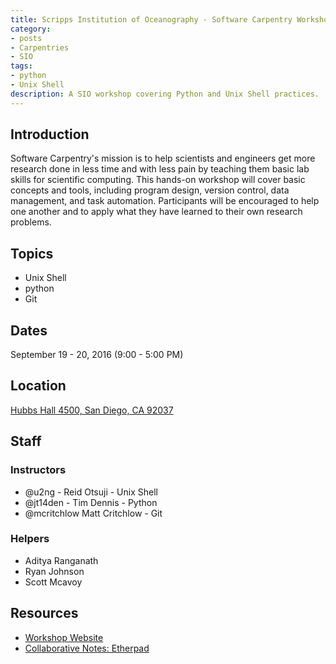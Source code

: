 ```yaml
---
title: Scripps Institution of Oceanography - Software Carpentry Workshop (2016)
category:
- posts
- Carpentries
- SIO
tags:
- python
- Unix Shell
description: A SIO workshop covering Python and Unix Shell practices.
---
```


## Introduction
Software Carpentry's mission is to help scientists and engineers get more research done in less time and with less pain by teaching them basic lab skills for scientific computing. This hands-on workshop will cover basic concepts and tools, including program design, version control, data management, and task automation. Participants will be encouraged to help one another and to apply what they have learned to their own research problems.

## Topics
* Unix Shell
* python
* Git

## Dates
September 19 - 20, 2016 (9:00 - 5:00 PM)

## Location
[Hubbs Hall 4500, San Diego, CA 92037](https://maps.google.com/maps?q=32.867488,-117.252998)

## Staff

### Instructors
* @u2ng - Reid Otsuji - Unix Shell
* @jt14den - Tim Dennis - Python
* @mcritchlow Matt Critchlow - Git

### Helpers
* Aditya Ranganath
* Ryan Johnson
* Scott Mcavoy

## Resources

* [Workshop Website](https://ucsdlib.github.io/2016-09-19-UCSD-SIO/)
* [Collaborative Notes: Etherpad](https://pad.software-carpentry.org/sio-2016)
